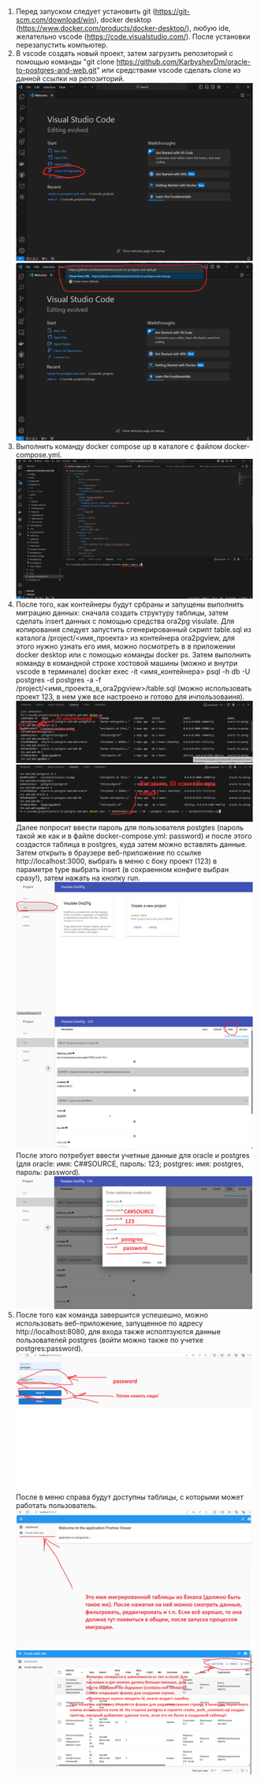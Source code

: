 1. Перед запуском следует установить git (https://git-scm.com/download/win), docker desktop (https://www.docker.com/products/docker-desktop/), любую ide, желательно vscode (https://code.visualstudio.com/). После установки перезапустить компьютер.
2. В vscode создать новый проект, затем загрузить репозиторий с помощью команды "git clone https://github.com/KarbyshevDm/oracle-to-postgres-and-web.git" или средствами vscode сделать clone из данной ссылки на репозиторий.
![1](1.png)
![2](2.png)
3. Выполнить команду docker compose up в каталоге с файлом docker-compose.yml.
![3](3.png)
4. После того, как контейнеры будут србраны и запущены выполнить миграцию данных: сначала создать структуру таблицы, затем сделать insert данных с помощью средства ora2pg visulate. Для копирования следует запустить сгенерированный скрипт table.sql из каталога /project/<имя_проекта> из контейнера ora2pgview, для этого нужно узнать его имя, можно посмотреть в в приложении docker desktop или с помощью команды docker ps. Затем выполнить команду в командной строке хостовой машины (можно и внутри vscode в терминале) docker exec -it <имя_контейнера>  psql -h db -U postgres -d postgres -a -f /project/<имя_проекта_в_ora2pgview>/table.sql (можно использовать проект 123, в нем уже все настроено и готово для ичпользоваиня).
![4](4.png)
![5](5.png)
Далее попросит ввести пароль для пользователя postgtes (пароль такой же как и в файле docker-compose.yml: password) и после этого создастся таблица в  postgres, куда затем можно вставлять данные. Затем открыть в браузере веб-приложение по ссылке http://localhost:3000, выбрать в меню с боку проект (123) в параметре type выбрать insert (в сохраенном конфиге выбран сразу!), затем нажать на кнопку run. 
![6](6.png)
![7](7.png)
После этого потребует ввести учетные данные для oracle и postgres (для oracle: имя: C##SOURCE, пароль: 123; postgres: имя: postgres, пароль: password).
![8](8.png)
5. После того как команда завершится успешешно, можно использовать веб-приложение, запущенное по адресу http://localhost:8080, для входа также исполтзуются данные пользователей postgres (войти можно также по учетке postgres:password).
![9](9.png)
 После в меню справа будут доступны таблицы, с которыми может работать пользователь.
![10](10.png)
![11](11.png)
